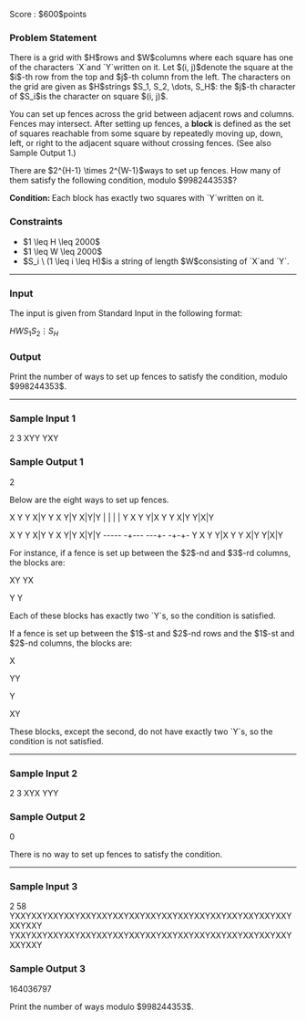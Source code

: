 
<div>

<span>

<span>

<p>
Score : $600$points
</p>

<div>

<section>

### **Problem Statement**

<p>
There is a grid with $H$rows and $W$columns where each square has one of the characters `X`and `Y`written on it.
Let $(i, j)$denote the square at the $i$-th row from the top and $j$-th column from the left.
The characters on the grid are given as $H$strings $S_1, S_2, \dots, S_H$: the $j$-th character of $S_i$is the character on square $(i, j)$.
</p>

<p>
You can set up fences across the grid between adjacent rows and columns.
Fences may intersect.
After setting up fences, a 
<b>
block
</b>
is defined as the set of squares reachable from some square by repeatedly moving up, down, left, or right to the adjacent square without crossing fences. (See also Sample Output 1.)
</p>

<p>
There are $2^{H-1} \times 2^{W-1}$ways to set up fences. How many of them satisfy the following condition, modulo $998244353$?
</p>

<p>

<b>
Condition:
</b>
Each block has exactly two squares with `Y`written on it.
</p>

</section>

</div>

<div>

<section>

### **Constraints**

<ul>

<li>
$1 \leq H \leq 2000$
</li>

<li>
$1 \leq W \leq 2000$
</li>

<li>
$S_i \ (1 \leq i \leq H)$is a string of length $W$consisting of `X`and `Y`.
</li>

</ul>

</section>

</div>

---

<div>

<div>

<section>

### **Input**

<p>
The input is given from Standard Input in the following format:
</p>

<div>

$H$$W$$S_1$$S_2$$\vdots$$S_H$
</div>

</section>

</div>

<div>

<section>

### **Output**

<p>
Print the number of ways to set up fences to satisfy the condition, modulo $998244353$.
</p>

</section>

</div>

</div>

---

<div>

<section>

### **Sample Input 1**

<div>

2 3
XYY
YXY

</div>

</section>

</div>

<div>

<section>

### **Sample Output 1**

<div>

2

</div>

<p>
Below are the eight ways to set up fences.
</p>

<div>

X Y Y    X|Y Y    X Y|Y    X|Y|Y
          |          |      | |
Y X Y    Y|X Y    Y X|Y    Y|X|Y


X Y Y    X|Y Y    X Y|Y    X|Y|Y
-----    -+---    ---+-    -+-+-
Y X Y    Y|X Y    Y X|Y    Y|X|Y

</div>

<p>
For instance, if a fence is set up between the $2$-nd and $3$-rd columns, the blocks are:
</p>

<div>

XY
YX

</div>

<div>

Y
Y

</div>

<p>
Each of these blocks has exactly two `Y`s, so the condition is satisfied.
</p>

<p>
If a fence is set up between the $1$-st and $2$-nd rows and the $1$-st and $2$-nd columns, the blocks are:
</p>

<div>

X

</div>

<div>

YY

</div>

<div>

Y

</div>

<div>

XY

</div>

<p>
These blocks, except the second, do not have exactly two `Y`s, so the condition is not satisfied.
</p>

</section>

</div>

---

<div>

<section>

### **Sample Input 2**

<div>

2 3
XYX
YYY

</div>

</section>

</div>

<div>

<section>

### **Sample Output 2**

<div>

0

</div>

<p>
There is no way to set up fences to satisfy the condition.
</p>

</section>

</div>

---

<div>

<section>

### **Sample Input 3**

<div>

2 58
YXXYXXYXXYXXYXXYXXYXXYXXYXXYXXYXXYXXYXXYXXYXXYXXYXXYXXYXXY
YXXYXXYXXYXXYXXYXXYXXYXXYXXYXXYXXYXXYXXYXXYXXYXXYXXYXXYXXY

</div>

</section>

</div>

<div>

<section>

### **Sample Output 3**

<div>

164036797

</div>

<p>
Print the number of ways modulo $998244353$.
</p>

</section>

</div>

</span>

</span>

</div>
